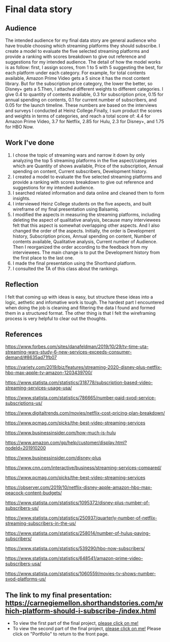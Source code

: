 # Final data story
## Audience
The intended audience for my final data story are general audience who have trouble choosing which streaming platforms they should subscribe.
I create a model to evaluate the five selected streaming platforms and provide a ranking with scores breakdown to give out reference and suggestions for my intended audience. The detail of how the model works is as follow: first, I assign scores, from 1 to 5 with 5 suggesting the best, for each platform under each category. For example, for total contents available, Amazon Prime Video gets a 5 since it has the most content library. But for the subscription price category, the lower the better, so Disney+ gets a 5.Then, I attached different weights to different categories. I give 0.4 to quantity of contents available, 0.3 for subscription price, 0.15 for annual spending on contents, 0.1 for current number of subscribers, and 0.05 for the launch timeline. These numbers are based on the interviews and surveys I conducted at Heinz College.Finally, I sum product the scores and weights in terms of categories, and reach a total score of: 4.4 for Amazon Prime Video, 3.7 for Netflix, 2.85 for Hulu, 2.3 for Disney+, and 1.75 for HBO Now.
## Work I've done
1. I chose the topic of streaming wars and narrow it down by only analyzing the top 5 streaming platforms in the five aspect/categories which are Quantity of shows available, Price of the subscription, Annual spending on content, Current subscribers, Development history. 
2. I created a model to evaluate the five selected streaming platforms and provide a ranking with scores breakdown to give out reference and suggestions for my intended audience. 
3. I searched related information and data online and cleaned them to form insights.
4. I interviewed Heinz College students on the five aspects, and built wireframe of my final presentation using Balsamiq.
5. I modified the aspects in measuring the streaming platforms, including deleting the aspect of qualitative analysis, because many interviewees felt that this aspect is somewhat overlapping other aspects. And I also changed the order of the aspects. Initially, the order is Development history, Subscription prices, Annual spending on content, Number of contents available, Qualitative analysis, Current number of Audience. Then I reorganized the order according to the feedback from my interviewees. The main change is to put the Development history from the first place to the last one. 
6. I made the final presentation using the Shorthand platform.
7. I consulted the TA of this class about the rankings.
## Reflection
I felt that coming up with ideas is easy, but structure these ideas into a logic, aethetic and infomative work is tough. The hardest part I encountered when doing the job is cleaning and filtering the data I found and formed them in a structured format. The other thing is that I felt the wireframing process is very helpful to clear out the thoughts. 
## References

https://www.forbes.com/sites/danafeldman/2019/10/29/tv-time-uta-streaming-wars-study-6-new-services-exceeds-consumer-demand/#8635ad71fb07

https://variety.com/2019/biz/features/streaming-2020-disney-plus-netflix-hbo-max-apple-tv-amazon-1203439700/

https://www.statista.com/statistics/318778/subscription-based-video-streaming-services-usage-usa/

https://www.statista.com/statistics/786665/number-paid-svod-service-subscriptions-us/

https://www.digitaltrends.com/movies/netflix-cost-pricing-plan-breakdown/

https://www.pcmag.com/picks/the-best-video-streaming-services

https://www.businessinsider.com/how-much-is-hulu

https://www.amazon.com/gp/help/customer/display.html?nodeId=201910200

https://www.businessinsider.com/disney-plus

https://www.cnn.com/interactive/business/streaming-services-compared/

https://www.pcmag.com/picks/the-best-video-streaming-services

https://observer.com/2019/10/netflix-disney-apple-amazon-hbo-max-peacock-content-budgets/

https://www.statista.com/statistics/1095372/disney-plus-number-of-subscribers-us/

https://www.statista.com/statistics/250937/quarterly-number-of-netflix-streaming-subscribers-in-the-us/

https://www.statista.com/statistics/258014/number-of-hulus-paying-subscribers/

https://www.statista.com/statistics/539290/hbo-now-subscribers/

https://www.statista.com/statistics/648541/amazon-prime-video-subscribers-usa/

https://www.statista.com/statistics/1060559/movies-tv-shows-number-svod-platforms-us/
## The link to my final presentation: https://carnegiemellon.shorthandstories.com/which-platform-should-i-subscribe-/index.html

- To view the first part of the final project, [please click on me!](/Final_Project_Victoria_Part_1.md)
- To view the second part of the final project, [please click on me!](/Final_Project_Part_2.md)
Please click on "Portfolio" to return to the front page.
